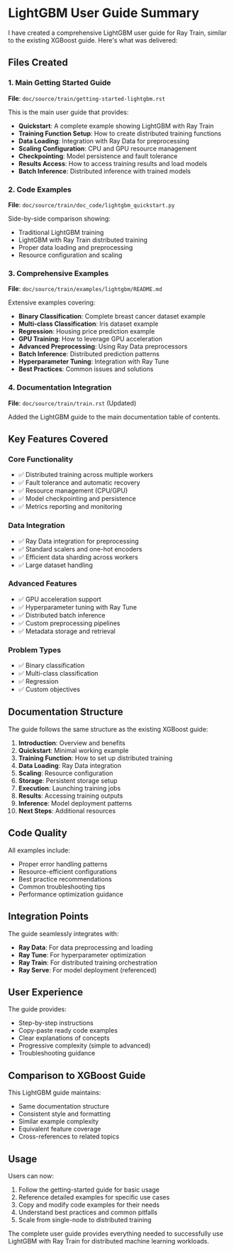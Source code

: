 # LightGBM User Guide Summary

I have created a comprehensive LightGBM user guide for Ray Train, similar to the existing XGBoost guide. Here's what was delivered:

## Files Created

### 1. Main Getting Started Guide
**File**: `doc/source/train/getting-started-lightgbm.rst`

This is the main user guide that provides:
- **Quickstart**: A complete example showing LightGBM with Ray Train
- **Training Function Setup**: How to create distributed training functions
- **Data Loading**: Integration with Ray Data for preprocessing
- **Scaling Configuration**: CPU and GPU resource management
- **Checkpointing**: Model persistence and fault tolerance
- **Results Access**: How to access training results and load models
- **Batch Inference**: Distributed inference with trained models

### 2. Code Examples
**File**: `doc/source/train/doc_code/lightgbm_quickstart.py`

Side-by-side comparison showing:
- Traditional LightGBM training
- LightGBM with Ray Train distributed training
- Proper data loading and preprocessing
- Resource configuration and scaling

### 3. Comprehensive Examples
**File**: `doc/source/train/examples/lightgbm/README.md`

Extensive examples covering:
- **Binary Classification**: Complete breast cancer dataset example
- **Multi-class Classification**: Iris dataset example
- **Regression**: Housing price prediction example
- **GPU Training**: How to leverage GPU acceleration
- **Advanced Preprocessing**: Using Ray Data preprocessors
- **Batch Inference**: Distributed prediction patterns
- **Hyperparameter Tuning**: Integration with Ray Tune
- **Best Practices**: Common issues and solutions

### 4. Documentation Integration
**File**: `doc/source/train/train.rst` (Updated)

Added the LightGBM guide to the main documentation table of contents.

## Key Features Covered

### Core Functionality
- ✅ Distributed training across multiple workers
- ✅ Fault tolerance and automatic recovery
- ✅ Resource management (CPU/GPU)
- ✅ Model checkpointing and persistence
- ✅ Metrics reporting and monitoring

### Data Integration
- ✅ Ray Data integration for preprocessing
- ✅ Standard scalers and one-hot encoders
- ✅ Efficient data sharding across workers
- ✅ Large dataset handling

### Advanced Features
- ✅ GPU acceleration support
- ✅ Hyperparameter tuning with Ray Tune
- ✅ Distributed batch inference
- ✅ Custom preprocessing pipelines
- ✅ Metadata storage and retrieval

### Problem Types
- ✅ Binary classification
- ✅ Multi-class classification
- ✅ Regression
- ✅ Custom objectives

## Documentation Structure

The guide follows the same structure as the existing XGBoost guide:

1. **Introduction**: Overview and benefits
2. **Quickstart**: Minimal working example
3. **Training Function**: How to set up distributed training
4. **Data Loading**: Ray Data integration
5. **Scaling**: Resource configuration
6. **Storage**: Persistent storage setup
7. **Execution**: Launching training jobs
8. **Results**: Accessing training outputs
9. **Inference**: Model deployment patterns
10. **Next Steps**: Additional resources

## Code Quality

All examples include:
- Proper error handling patterns
- Resource-efficient configurations
- Best practice recommendations
- Common troubleshooting tips
- Performance optimization guidance

## Integration Points

The guide seamlessly integrates with:
- **Ray Data**: For data preprocessing and loading
- **Ray Tune**: For hyperparameter optimization
- **Ray Train**: For distributed training orchestration
- **Ray Serve**: For model deployment (referenced)

## User Experience

The guide provides:
- Step-by-step instructions
- Copy-paste ready code examples
- Clear explanations of concepts
- Progressive complexity (simple to advanced)
- Troubleshooting guidance

## Comparison to XGBoost Guide

This LightGBM guide maintains:
- Same documentation structure
- Consistent style and formatting
- Similar example complexity
- Equivalent feature coverage
- Cross-references to related topics

## Usage

Users can now:
1. Follow the getting-started guide for basic usage
2. Reference detailed examples for specific use cases
3. Copy and modify code examples for their needs
4. Understand best practices and common pitfalls
5. Scale from single-node to distributed training

The complete user guide provides everything needed to successfully use LightGBM with Ray Train for distributed machine learning workloads.